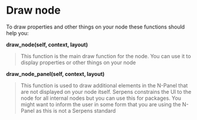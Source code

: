 # Draw node

To draw properties and other things on your node these functions should help you:

**draw_node(self, context, layout)**
> This function is the main draw function for the node. You can use it to display properties or other things on your node

**draw_node_panel(self, context, layout)**
> This function is used to draw additional elements in the N-Panel that are not displayed on your node itself. Serpens constrains the UI to the node for all internal nodes but you can use this for packages. You might want to inform the user in some form that you are using the N-Panel as this is not a Serpens standard
